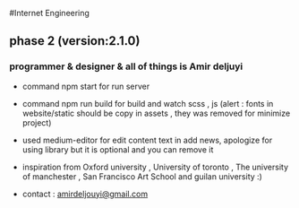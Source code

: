 #Internet Engineering
## phase 2 (version:2.1.0)
### programmer & designer & all of things is Amir deljuyi

- command npm start for run server
- command npm run build for build and watch scss , js (alert : fonts in website/static should be copy in assets , they was removed for minimize project)
- used medium-editor for edit content text in add news, apologize for using library but it is optional and you can remove it

- inspiration from Oxford university , University of toronto , The university of manchester , San Francisco Art School and guilan university :)
- contact : amirdeljouyi@gmail.com